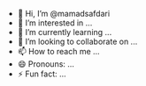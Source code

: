 - 👋 Hi, I’m @mamadsafdari
- 👀 I’m interested in ...
- 🌱 I’m currently learning ...
- 💞️ I’m looking to collaborate on ...
- 📫 How to reach me ...
- 😄 Pronouns: ...
- ⚡ Fun fact: ...

<!---
mamadsafdari/mamadsafdari is a ✨ special ✨ repository because its `README.md` (this file) appears on your GitHub profile.
You can click the Preview link to take a look at your changes.
--->
